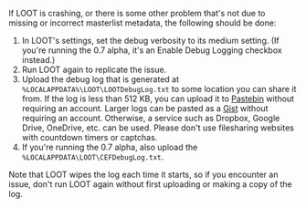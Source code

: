 If LOOT is crashing, or there is some other problem that's not due to missing or incorrect masterlist metadata, the following should be done:

1. In LOOT's settings, set the debug verbosity to its medium setting. (If you're running the 0.7 alpha, it's an Enable Debug Logging checkbox instead.)
2. Run LOOT again to replicate the issue.
3. Upload the debug log that is generated at `%LOCALAPPDATA%\LOOT\LOOTDebugLog.txt` to some location you can share it from. If the log is less than 512 KB, you can upload it to [Pastebin](http://pastebin.com/) without requiring an account. Larger logs can be pasted as a [Gist](https://gist.github.com/) without requiring an account. Otherwise, a service such as Dropbox, Google Drive, OneDrive, etc. can be used. Please don't use filesharing websites with countdown timers or captchas.
4. If you're running the 0.7 alpha, also upload the `%LOCALAPPDATA\LOOT\CEFDebugLog.txt`.

Note that LOOT wipes the log each time it starts, so if you encounter an issue, don't run LOOT again without first uploading or making a copy of the log.